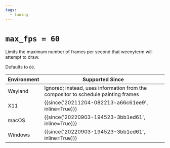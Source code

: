 ```yaml
---
tags:
  - tuning
---
```

# `max_fps = 60`

Limits the maximum number of frames per second that weenyterm will
attempt to draw.

Defaults to `60`.

| Environment | Supported Since |
|-------------|-----------------|
| Wayland     | Ignored; instead, uses information from the compositor to schedule painting frames |
| X11         | {{since('20211204-082213-a66c61ee9', inline=True)}} |
| macOS       | {{since('20220903-194523-3bb1ed61', inline=True)}} |
| Windows     | {{since('20220903-194523-3bb1ed61', inline=True)}} |

